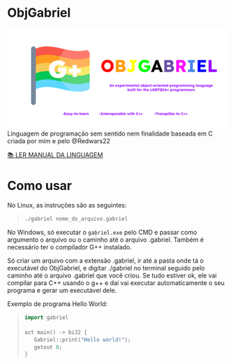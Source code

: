 # ObjGabriel

<img src="OBJGABRIEL.png">
Linguagem de programação sem sentido nem finalidade baseada em C criada por mim e pelo @Redwars22


[📚️ LER MANUAL DA LINGUAGEM](https://leoandrew.notion.site/OBJGABRIEL-CHEATSHEET-7e55b3eecce343f6abdb92d955c18478)

# Como usar

No Linux, as instruções são as seguintes:

> ```bash
> ./gabriel nome_do_arquivo.gabriel   
> ```

No Windows, só executar o `gabriel.exe` pelo CMD e passar como argumento o arquivo ou o caminho até o arquivo .gabriel. Também é necessário ter o compilador G++ instalado.

Só criar um arquivo com a extensão .gabriel, ir até a pasta onde tá o executável do ObjGabriel, e digitar ./gabriel no terminal seguido pelo caminho até o arquivo .gabriel que você criou. Se tudo estiver ok, ele vai compilar para C++ usando o g++ e daí vai executar automaticamente o seu programa e gerar um executável dele.

Exemplo de programa Hello World:

> ```c++
> import gabriel
>
> act main() -> bi32 {
>    Gabriel::print("Hello world!");
>    getout 0;
>}
> ```

